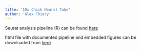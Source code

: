 ```yaml
---
title: '10x Chick Neural Tube'
author: 'Alex Thiery'
---
```


Seurat analysis pipeline (R) can be found [here](https://github.com/alexthiery/10x_neural_tube/blob/Dev/R/1_seurat_full.R)

html file with documented pipeline and embedded figures can be downloaded from [here](https://github.com/alexthiery/10x_neural_tube/blob/Dev/R/Seurat_markdown.html)